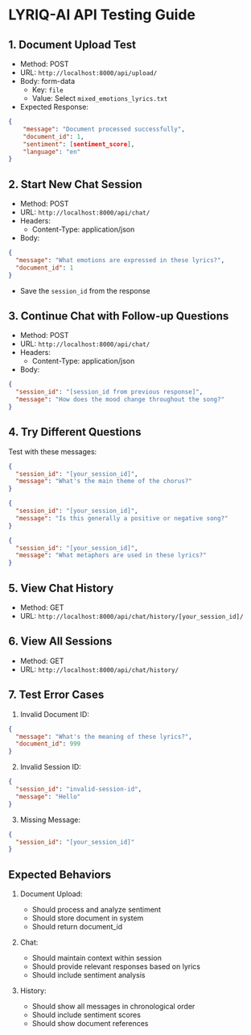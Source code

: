 # LYRIQ-AI API Testing Guide

## 1. Document Upload Test

- Method: POST
- URL: `http://localhost:8000/api/upload/`
- Body: form-data
  - Key: `file`
  - Value: Select `mixed_emotions_lyrics.txt`
- Expected Response:

```json
{
    "message": "Document processed successfully",
    "document_id": 1,
    "sentiment": [sentiment_score],
    "language": "en"
}
```

## 2. Start New Chat Session

- Method: POST
- URL: `http://localhost:8000/api/chat/`
- Headers:
  - Content-Type: application/json
- Body:

```json
{
  "message": "What emotions are expressed in these lyrics?",
  "document_id": 1
}
```

- Save the `session_id` from the response

## 3. Continue Chat with Follow-up Questions

- Method: POST
- URL: `http://localhost:8000/api/chat/`
- Headers:
  - Content-Type: application/json
- Body:

```json
{
  "session_id": "[session_id from previous response]",
  "message": "How does the mood change throughout the song?"
}
```

## 4. Try Different Questions

Test with these messages:

```json
{
  "session_id": "[your_session_id]",
  "message": "What's the main theme of the chorus?"
}
```

```json
{
  "session_id": "[your_session_id]",
  "message": "Is this generally a positive or negative song?"
}
```

```json
{
  "session_id": "[your_session_id]",
  "message": "What metaphors are used in these lyrics?"
}
```

## 5. View Chat History

- Method: GET
- URL: `http://localhost:8000/api/chat/history/[your_session_id]/`

## 6. View All Sessions

- Method: GET
- URL: `http://localhost:8000/api/chat/history/`

## 7. Test Error Cases

1. Invalid Document ID:

```json
{
  "message": "What's the meaning of these lyrics?",
  "document_id": 999
}
```

2. Invalid Session ID:

```json
{
  "session_id": "invalid-session-id",
  "message": "Hello"
}
```

3. Missing Message:

```json
{
  "session_id": "[your_session_id]"
}
```

## Expected Behaviors

1. Document Upload:

   - Should process and analyze sentiment
   - Should store document in system
   - Should return document_id

2. Chat:

   - Should maintain context within session
   - Should provide relevant responses based on lyrics
   - Should include sentiment analysis

3. History:
   - Should show all messages in chronological order
   - Should include sentiment scores
   - Should show document references
